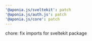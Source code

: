 ```yaml
---
'@aponia.js/sveltekit': patch
'@aponia.js/auth.js': patch
'@aponia.js/core': patch
---
```


chore: fix imports for sveltekit package
